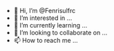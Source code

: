 - 👋 Hi, I’m @Fenrisulfrc
- 👀 I’m interested in ...
- 🌱 I’m currently learning ...
- 💞️ I’m looking to collaborate on ...
- 📫 How to reach me ...

<!---
Fenrisulfrc/Fenrisulfrc is a ✨ special ✨ repository because its `README.md` (this file) appears on your GitHub profile.
You can click the Preview link to take a look at your changes.
--->
